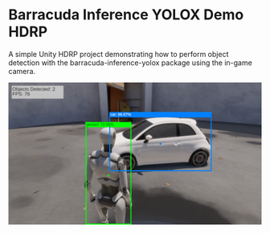 # Barracuda Inference YOLOX Demo HDRP
 A simple Unity HDRP project demonstrating how to perform object detection with the barracuda-inference-yolox package using the in-game camera.



![barracuda-inference-yolox-demo-hdrp](./images/barracuda-inference-yolox-demo-hdrp.png)
